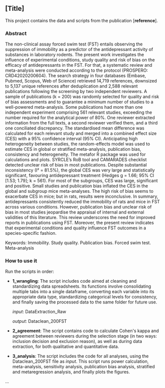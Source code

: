 <!--
---
editor_options: 
  markdown: 
    wrap: 72
---
-->

## [Title]

This project contains the data and scripts from the publication
[**reference**].

### Abstract

The non-clinical assay forced swim test (FST) entails observing the suppression of immobility as a predictor of the antidepressant activity of substances in laboratory rodents. The present work investigates the influence of experimental conditions, study quality and risk of bias on the efficacy of antidepressants in the FST. For that, a systematic review and meta-analysis were conducted according to the protocol (PROSPERO: CRD42020200604). The search strategy in four databases (Embase, Pubmed, Scopus, Web of Science) retrieved 14,719 references, downsized to 5,137 unique references after deduplication and 2,588 relevant publications following the screening by two independent reviewers. A sample of publications (k = 200) was randomly selected for quality and risk of bias assessments and to guarantee a minimum number of studies to a well-powered meta-analysis. Some publications had more than one independent experiment comprising 561 relevant studies, exceeding the number required for the analytical power of 80%. One reviewer extracted information from the full texts, a second reviewer verified them, and a third one conciliated discrepancy. The standardised mean difference was calculated for each relevant study and merged into a combined effect size (CES) with a 95% confidence interval (95% CI). Anticipating high heterogeneity between studies, the random-effects model was used to estimate CES in global or stratified meta-analysis, publication bias, consistency and heterogeneity. The metafor R package was used for calculations and plots. SYRCLE’s RoB tool and CAMARADES checklist detected unclear risk of bias in most publications. Despite substantial inconsistency (I² = 81.5%), the global CES was very large and statistically significant, favouring antidepressant treatment (Hedges g = 1.66; 95% CI [1.53; 1.79]; k = 561). For most of the subgroups, CES was large, significant and positive. Small studies and publication bias inflated the CES in the global and subgroup mice meta-analyses. The high risk of bias seems to exacerbate CES in mice; but in rats, results were inconclusive. In summary, antidepressants consistently reduced the immobility of rats and mice in FST across various conditions. However, publication bias and unclear risk of bias in most studies jeopardise the appraisal of internal and external validities of this literature. This review underscores the need for improved reports in publications using FST. Moreover, the present review indicates that experimental conditions and quality influence FST outcomes in a species-specific fashion. 

Keywords: Immobility. Study quality. Publication bias. Forced swim test. Meta-analysis 

### How to use it

Run the scripts in order:

-   **1_wrangling**: The script includes code aimed at cleaning and
    standardizing data spreadsheets. Its functions involve consolidating
    multiple tabs into a single dataframe, converting each variable into
    its appropriate data type, standardizing categorical levels for
    consistency, and finally saving the processed data to the same
    folder for future use.

    *input*: DataExtraction_Raw

    *output*: Dataclean_200FST

-   **2_agreement**: The script contains code to calculate Cohen's kappa
    and agreement between reviewers during the selection stage (in two
    ways: inclusion decision and exclusion reason), as well as during
    data extraction, for both qualitative and quantitative data.

-   **3_analysis**: The script includes the code for all analyses, using
    the Dataclean_200FST file as *input*. This script runs power
    calculation, meta-analysis, sensitivity analysis, publication bias
    analysis, stratified and metaregression analysis, and finally plots
    the figures.

...
